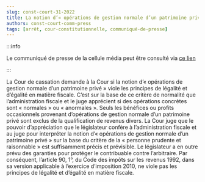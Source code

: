 ```yaml
---   
slug: const-court-31-2022
title: La notion d’« opérations de gestion normale d’un patrimoine privé » ne viole pas les principes de légalité et d’égalité en matière fiscale
authors: const-court-comm-press
tags: [arrêt, cour-constitutionnelle, communiqué-de-presse]
---
```


:::info

Le communiqué de presse de la cellule média peut être consulté via [ce lien](https://www.const-court.be/public/f/2022/2022-031f-info.pdf) 

:::

La Cour de cassation demande à la Cour si la notion d’« opérations de gestion normale d’un patrimoine privé » viole les principes de légalité et d’égalité en matière fiscale. C’est sur la base de ce critère de normalité que l’administration fiscale et le juge apprécient si des opérations concrètes sont « normales » ou « anormales ». Seuls les bénéfices ou profits occasionnels provenant d’opérations de gestion normale d’un patrimoine privé sont exclus de la qualification de revenus divers.La Cour juge que le pouvoir d’appréciation que le législateur confère à l’administration fiscale et au juge pour interpréter la notion d’« opérations de gestion normale d’un patrimoine privé » sur la base du critère de la « personne prudente et raisonnable » est suffisamment précis et prévisible. Le législateur a en outre prévu des garanties pour protéger le contribuable contre l’arbitraire. Par conséquent, l’article 90, 1°, du Code des impôts sur les revenus 1992, dans sa version applicable à l’exercice d’imposition 2010, ne viole pas les principes de légalité et d’égalité en matière fiscale.

